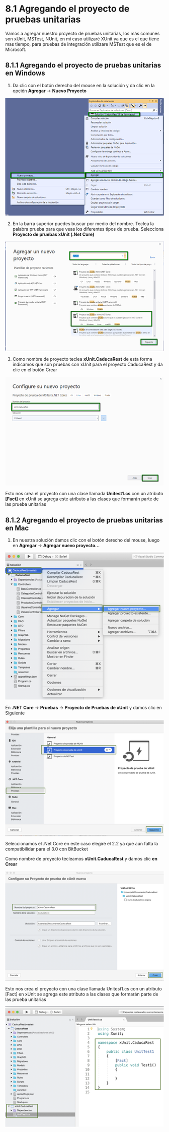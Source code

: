 # 8.1 Agregando el proyecto de pruebas unitarias

Vamos a agregar nuestro proyecto de pruebas unitarias, los más comunes son xUnit, MSTest, NUnit, en mi caso utilizaré XUnit ya que es el que tiene mas tiempo, para pruebas de integración utilizare MSTest que es el de Microsoft.

## 8.1.1 Agregando el proyecto de pruebas unitarias en Windows

1. Da clic con el botón derecho del mouse en la solución y da clic en la opción **Agregar** -&gt; **Nuevo Proyecto**

![](../.gitbook/assets/image%20%2857%29.png)

2. En la barra superior puedes buscar por medio del nombre. Teclea la palabra prueba para que veas los diferentes tipos de prueba. Selecciona **Proyecto de pruebas xUnit \(.Net Core\)**

![](../.gitbook/assets/image%20%28134%29.png)

3. Como nombre de proyecto teclea **xUnit.CaducaRest** de esta forma indicamos que son pruebas con xUnit para el proyecto CaducaRest y da clic en el botón Crear

![](../.gitbook/assets/image%20%28240%29.png)

Esto nos crea el proyecto con una clase llamada **Unitest1.cs** con un atributo **\[Fact\]** en xUnit se agrega este atributo a las clases que formarán parte de las prueba unitarias

## 8.1.2 Agregando el proyecto de pruebas unitarias en Mac

1. En nuestra solución damos clic con el botón derecho del mouse, luego en **Agregar** -&gt; **Agregar nuevo proyecto...**

![](../.gitbook/assets/image%20%28102%29.png)

En **.NET Core** -&gt; **Pruebas** -&gt; **Proyecto de Pruebas de xUnit** y damos clic en Siguiente

![](../.gitbook/assets/image%20%28222%29.png)

Seleccionamos el .Net Core en este caso elegiré el 2.2 ya que aún falta la compatibilidar para el 3.0 con BitBucket

Como nombre de proyecto tecleamos **xUnit.CaducaRest** y damos clic **en Crear**

![](../.gitbook/assets/image%20%28111%29.png)

Esto nos crea el proyecto con una clase llamada Unitest1.cs con un atributo \[Fact\] en xUnit se agrega este atributo a las clases que formarán parte de las prueba unitarias

![](../.gitbook/assets/image%20%2859%29.png)

